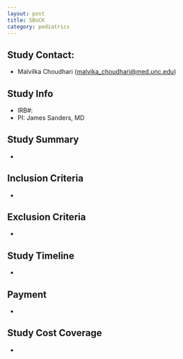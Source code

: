 ```yaml
---
layout: post
title: SBoCK
category: pediatrics
---
```


## Study Contact:  
- Malvilka Choudhari (malvika_choudhari@med.unc.edu)


## Study Info
- IRB#: 
- PI: James Sanders, MD

## Study Summary
- 

##  Inclusion Criteria
- 

##  Exclusion Criteria
- 

## Study Timeline
- 

## Payment
- 

## Study Cost Coverage
- 
